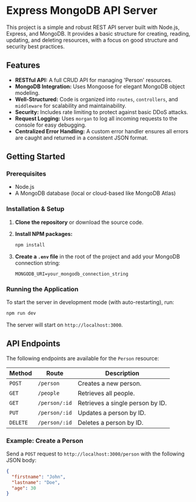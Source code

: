 # Express MongoDB API Server

This project is a simple and robust REST API server built with Node.js, Express, and MongoDB. It provides a basic structure for creating, reading, updating, and deleting resources, with a focus on good structure and security best practices.

## Features

- **RESTful API:** A full CRUD API for managing 'Person' resources.
- **MongoDB Integration:** Uses Mongoose for elegant MongoDB object modeling.
- **Well-Structured:** Code is organized into `routes`, `controllers`, and `middleware` for scalability and maintainability.
- **Security:** Includes rate limiting to protect against basic DDoS attacks.
- **Request Logging:** Uses `morgan` to log all incoming requests to the console for easy debugging.
- **Centralized Error Handling:** A custom error handler ensures all errors are caught and returned in a consistent JSON format.

## Getting Started

### Prerequisites

- Node.js
- A MongoDB database (local or cloud-based like MongoDB Atlas)

### Installation & Setup

1.  **Clone the repository** or download the source code.

2.  **Install NPM packages:**
    ```bash
    npm install
    ```

3.  **Create a `.env` file** in the root of the project and add your MongoDB connection string:
    ```
    MONGODB_URI=your_mongodb_connection_string
    ```

### Running the Application

To start the server in development mode (with auto-restarting), run:

```bash
npm run dev
```

The server will start on `http://localhost:3000`.

## API Endpoints

The following endpoints are available for the `Person` resource:

| Method | Route          | Description                |
|--------|----------------|----------------------------|
| `POST` | `/person`      | Creates a new person.      |
| `GET`  | `/people`      | Retrieves all people.      |
| `GET`  | `/person/:id`  | Retrieves a single person by ID. |
| `PUT`  | `/person/:id`  | Updates a person by ID.    |
| `DELETE`| `/person/:id` | Deletes a person by ID.    |

### Example: Create a Person

Send a `POST` request to `http://localhost:3000/person` with the following JSON body:

```json
{
  "firstname": "John",
  "lastname": "Doe",
  "age": 30
}
```